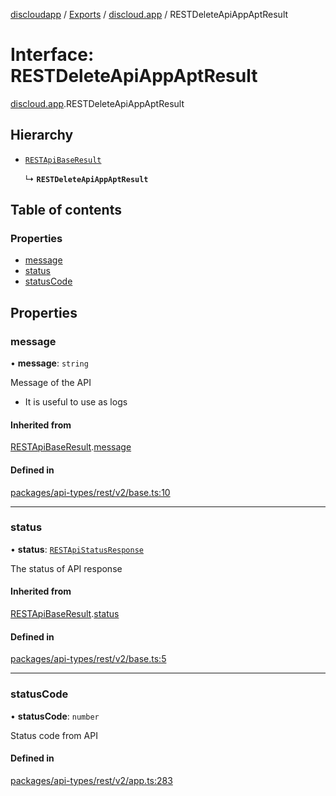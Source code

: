[discloudapp](../README.md) / [Exports](../modules.md) / [discloud.app](../modules/discloud_app.md) / RESTDeleteApiAppAptResult

# Interface: RESTDeleteApiAppAptResult

[discloud.app](../modules/discloud_app.md).RESTDeleteApiAppAptResult

## Hierarchy

- [`RESTApiBaseResult`](discloud_app.RESTApiBaseResult.md)

  ↳ **`RESTDeleteApiAppAptResult`**

## Table of contents

### Properties

- [message](discloud_app.RESTDeleteApiAppAptResult.md#message)
- [status](discloud_app.RESTDeleteApiAppAptResult.md#status)
- [statusCode](discloud_app.RESTDeleteApiAppAptResult.md#statuscode)

## Properties

### message

• **message**: `string`

Message of the API
- It is useful to use as logs

#### Inherited from

[RESTApiBaseResult](discloud_app.RESTApiBaseResult.md).[message](discloud_app.RESTApiBaseResult.md#message)

#### Defined in

[packages/api-types/rest/v2/base.ts:10](https://github.com/discloud/discloud.app/blob/482fdb3/packages/api-types/rest/v2/base.ts#L10)

___

### status

• **status**: [`RESTApiStatusResponse`](../modules/discloud_app.md#restapistatusresponse)

The status of API response

#### Inherited from

[RESTApiBaseResult](discloud_app.RESTApiBaseResult.md).[status](discloud_app.RESTApiBaseResult.md#status)

#### Defined in

[packages/api-types/rest/v2/base.ts:5](https://github.com/discloud/discloud.app/blob/482fdb3/packages/api-types/rest/v2/base.ts#L5)

___

### statusCode

• **statusCode**: `number`

Status code from API

#### Defined in

[packages/api-types/rest/v2/app.ts:283](https://github.com/discloud/discloud.app/blob/482fdb3/packages/api-types/rest/v2/app.ts#L283)
